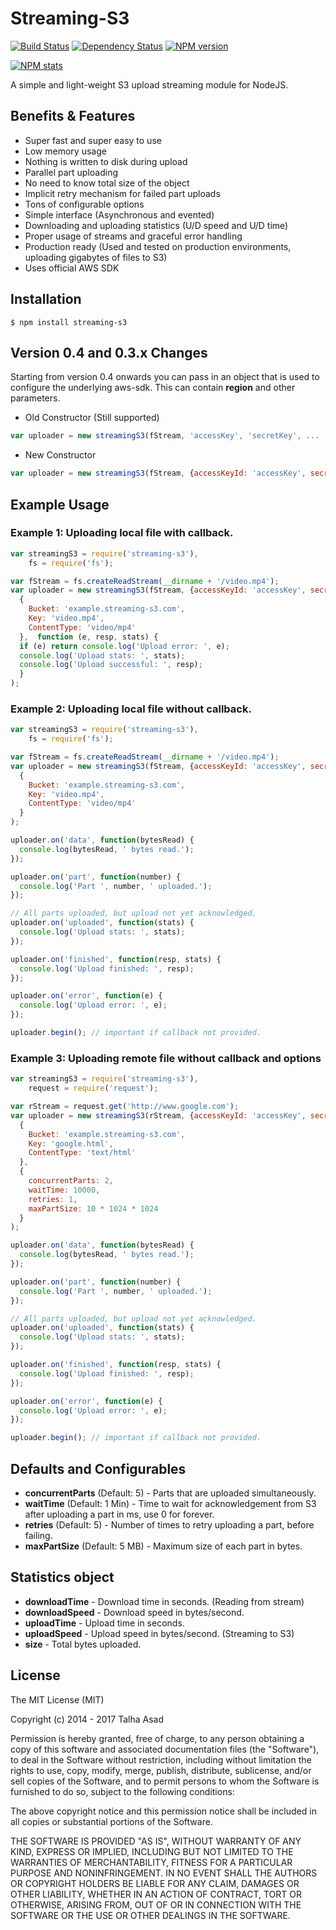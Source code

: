 # Streaming-S3

[![Build Status](https://travis-ci.org/FallenTech/streaming-s3.png?branch=master)](https://travis-ci.org/FallenTech/streaming-s3)
[![Dependency Status](https://www.versioneye.com/user/projects/59c83eee2de28c00382c935a/badge.svg)](https://www.versioneye.com/user/projects/59c83eee2de28c00382c935a)
[![NPM version](https://badge.fury.io/js/streaming-s3.svg)](http://badge.fury.io/js/streaming-s3)

[![NPM stats](https://nodei.co/npm/streaming-s3.png?downloads=true)](https://www.npmjs.org/package/streaming-s3)

A simple and light-weight S3 upload streaming module for NodeJS.


## Benefits & Features
* Super fast and super easy to use
* Low memory usage
* Nothing is written to disk during upload
* Parallel part uploading
* No need to know total size of the object
* Implicit retry mechanism for failed part uploads
* Tons of configurable options
* Simple interface (Asynchronous and evented)
* Downloading and uploading statistics (U/D speed and U/D time)
* Proper usage of streams and graceful error handling
* Production ready (Used and tested on production environments, uploading gigabytes of files to S3)
* Uses official AWS SDK


## Installation

```
$ npm install streaming-s3
```


## Version 0.4 and 0.3.x Changes
Starting from version 0.4 onwards you can pass in an object that is used to configure the underlying aws-sdk. This can contain **region** and other parameters.

* Old Constructor (Still supported)
```js
var uploader = new streamingS3(fStream, 'accessKey', 'secretKey', ...
```

* New Constructor
```js
var uploader = new streamingS3(fStream, {accessKeyId: 'accessKey', secretAccessKey: 'secretKey'}, ...
```


## Example Usage


### Example 1: Uploading local file with callback.

```js
var streamingS3 = require('streaming-s3'),
    fs = require('fs');

var fStream = fs.createReadStream(__dirname + '/video.mp4');
var uploader = new streamingS3(fStream, {accessKeyId: 'accessKey', secretAccessKey: 'secretKey'},
  {
    Bucket: 'example.streaming-s3.com',
    Key: 'video.mp4',
    ContentType: 'video/mp4'
  },  function (e, resp, stats) {
  if (e) return console.log('Upload error: ', e);
  console.log('Upload stats: ', stats);
  console.log('Upload successful: ', resp);
  }
);
```

### Example 2: Uploading local file without callback.

```js
var streamingS3 = require('streaming-s3'),
    fs = require('fs');

var fStream = fs.createReadStream(__dirname + '/video.mp4');
var uploader = new streamingS3(fStream, {accessKeyId: 'accessKey', secretAccessKey: 'secretKey'},
  {
    Bucket: 'example.streaming-s3.com',
    Key: 'video.mp4',
    ContentType: 'video/mp4'
  }
);

uploader.on('data', function(bytesRead) {
  console.log(bytesRead, ' bytes read.');
});

uploader.on('part', function(number) {
  console.log('Part ', number, ' uploaded.');
});

// All parts uploaded, but upload not yet acknowledged.
uploader.on('uploaded', function(stats) {
  console.log('Upload stats: ', stats);
});

uploader.on('finished', function(resp, stats) {
  console.log('Upload finished: ', resp);
});

uploader.on('error', function(e) {
  console.log('Upload error: ', e);
});

uploader.begin(); // important if callback not provided.
```


### Example 3: Uploading remote file without callback and options

```js
var streamingS3 = require('streaming-s3'),
    request = require('request');

var rStream = request.get('http://www.google.com');
var uploader = new streamingS3(rStream, {accessKeyId: 'accessKey', secretAccessKey: 'secretKey'},
  {
    Bucket: 'example.streaming-s3.com',
    Key: 'google.html',
    ContentType: 'text/html'
  },
  {
    concurrentParts: 2,
    waitTime: 10000,
    retries: 1,
    maxPartSize: 10 * 1024 * 1024
  }
);

uploader.on('data', function(bytesRead) {
  console.log(bytesRead, ' bytes read.');
});

uploader.on('part', function(number) {
  console.log('Part ', number, ' uploaded.');
});

// All parts uploaded, but upload not yet acknowledged.
uploader.on('uploaded', function(stats) {
  console.log('Upload stats: ', stats);
});

uploader.on('finished', function(resp, stats) {
  console.log('Upload finished: ', resp);
});

uploader.on('error', function(e) {
  console.log('Upload error: ', e);
});

uploader.begin(); // important if callback not provided.
```

## Defaults and Configurables

* **concurrentParts** (Default: 5) - Parts that are uploaded simultaneously.
* **waitTime** (Default: 1 Min) - Time to wait for acknowledgement from S3 after uploading a part in ms, use 0 for forever.
* **retries** (Default: 5) - Number of times to retry uploading a part, before failing.
* **maxPartSize** (Default: 5 MB) - Maximum size of each part in bytes.


## Statistics object

* **downloadTime** - Download time in seconds. (Reading from stream)
* **downloadSpeed** - Download speed in bytes/second.
* **uploadTime** - Upload time in seconds.
* **uploadSpeed** - Upload speed in bytes/second. (Streaming to S3)
* **size** - Total bytes uploaded.


## License

The MIT License (MIT)

Copyright (c) 2014 - 2017 Talha Asad

Permission is hereby granted, free of charge, to any person obtaining a copy
of this software and associated documentation files (the "Software"), to deal
in the Software without restriction, including without limitation the rights
to use, copy, modify, merge, publish, distribute, sublicense, and/or sell
copies of the Software, and to permit persons to whom the Software is
furnished to do so, subject to the following conditions:

The above copyright notice and this permission notice shall be included in all
copies or substantial portions of the Software.

THE SOFTWARE IS PROVIDED "AS IS", WITHOUT WARRANTY OF ANY KIND, EXPRESS OR
IMPLIED, INCLUDING BUT NOT LIMITED TO THE WARRANTIES OF MERCHANTABILITY,
FITNESS FOR A PARTICULAR PURPOSE AND NONINFRINGEMENT. IN NO EVENT SHALL THE
AUTHORS OR COPYRIGHT HOLDERS BE LIABLE FOR ANY CLAIM, DAMAGES OR OTHER
LIABILITY, WHETHER IN AN ACTION OF CONTRACT, TORT OR OTHERWISE, ARISING FROM,
OUT OF OR IN CONNECTION WITH THE SOFTWARE OR THE USE OR OTHER DEALINGS IN THE
SOFTWARE.
